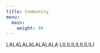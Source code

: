 ```yaml
---
title: Community
menu:
  main:
    weight: 40
---
```


<!--add blocks of content here to add more sections to the community page -->
LALALALALALALALA
LILILILILILILILI